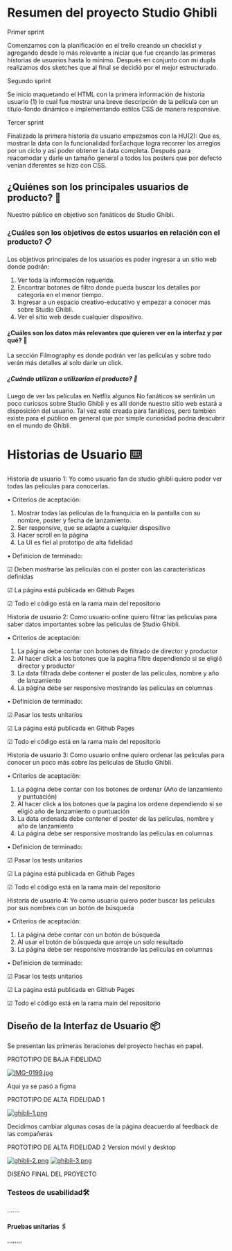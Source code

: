 # Resumen del proyecto Studio Ghibli

Primer sprint 

Comenzamos con la planificación en el trello creando un checklist y agregando desde lo más relevante a iniciar que fue creando las primeras historias de usuarios hasta lo mínimo. 
Después en conjunto con mi dupla realizamos dos sketches que al final se decidió por el mejor estructurado.

Segundo sprint

Se inicio maquetando el HTML con la primera información de historia usuario (1) lo cual fue mostrar una breve descripción de la película con un título-fondo dinámico e implementando estilos CSS de manera responsive.

Tercer sprint

Finalizado la primera historia de usuario empezamos con la HU(2):
Que es, mostrar la data con la funcionalidad forEachque logra recorrer los arreglos por un ciclo y así poder obtener la data completa. Después para reacomodar y darle un tamaño general a todos los posters que por defecto venían diferentes se hizo con CSS.


## ¿Quiénes son los principales usuarios de producto? 🚀

Nuestro público en objetivo son fanáticos de Studio Ghibli. 


### ¿Cuáles son los objetivos de estos usuarios en relación con el producto? 📋

Los objetivos principales de los usuarios es poder ingresar a un sitio web donde podrán:
1.	Ver toda la información requerida.
2.	Encontrar botones de filtro donde pueda buscar los detalles por categoría en el menor tiempo.
3.	Ingresar a un espacio creativo-educativo y empezar a conocer más sobre Studio Ghibli.
4.	Ver el sitio web desde cualquier dispositivo. 


#### ¿Cuáles son los datos más relevantes que quieren ver en la interfaz y por qué? 🔧

La sección Filmography es donde podrán ver las películas y sobre todo verán más detalles al solo darle un click.  

##### ¿Cuándo utilizan o utilizarían el producto? 🔩

Luego de ver las películas en Netflix algunos No fanáticos se sentirán un poco curiosos sobre Studio Ghibli y es allí donde nuestro sitio web estará a disposición del usuario. 
Tal vez esté creada para fanáticos, pero también existe para el público en general que por simple curiosidad podría descubrir en el mundo de Ghibli.

# Historias de Usuario ⌨️

Historia de usuario 1: Yo como usuario fan de studio ghibli quiero poder ver todas las peliculas para conocerlas.

 • Criterios de aceptación:
 
 1.  Mostrar todas las películas de la franquicia en la pantalla con su nombre, poster y fecha de lanzamiento. 
 2.  Ser responsive, que se adapte a cualquier dispositivo
 3.  Hacer scroll en la página
 4.  La UI es fiel al prototipo de alta fidelidad

• Definicion de terminado:

☑ Deben mostrarse las películas con el poster con las características definidas

☑ La página está publicada en Github Pages

☑ Todo el código está en la rama main del repositorio

Historia de usuario 2: Como usuario online quiero filtrar las peliculas para saber datos importantes sobre las peliculas de Studio Ghibli.

• Criterios de aceptación:

1.  La página debe contar con botones de filtrado de director y productor
2.  Al hacer click a los botones que la pagina filtre dependiendo si se eligió director y productor
3.  La data filtrada debe contener el poster de las películas, nombre y año de lanzamiento
4.  La página debe ser responsive mostrando las películas en columnas

• Definicion de terminado:

☑ Pasar los tests unitarios

☑ La página está publicada en Github Pages

☑ Todo el código está en la rama main del repositorio

Historia de usuario 3: Como usuario online quiero ordenar las peliculas para conocer un poco más sobre las peliculas de Studio Ghibli.

• Criterios de aceptación:

1.  La página debe contar con los botones de ordenar (Año de lanzamiento y puntuación)
2.  Al hacer click a los botones que la pagina los ordene dependiendo si se eligió año de lanzamiento o puntuación
3.  La data ordenada debe contener el poster de las películas, nombre y año de lanzamiento
4.  La página debe ser responsive mostrando las películas en columnas

• Definicion de terminado:

☑ Pasar los tests unitarios

☑ La página está publicada en Github Pages

☑ Todo el código está en la rama main del repositorio

Historia de usuario 4: Yo como usuario quiero poder buscar las peliculas por sus nombres con un botón de búsqueda

• Criterios de aceptación:

1.  La página debe contar con un botón de búsqueda 
2.  Al usar el botón de búsqueda que arroje un solo resultado
3.  La página debe ser responsive mostrando las películas en columnas

• Definicion de terminado:

☑ Pasar los tests unitarios

☑ La página está publicada en Github Pages

☑ Todo el código está en la rama main del repositorio

## Diseño de la Interfaz de Usuario 📦

Se presentan las primeras iteraciones del proyecto hechas en papel.

PROTOTIPO DE BAJA FIDELIDAD


[![IMG-0199.jpg](https://i.postimg.cc/C5rp8tDw/IMG-0199.jpg)](https://postimg.cc/FkS65TD6)

Aqui ya se pasó a figma 

PROTOTIPO DE ALTA FIDELIDAD 1


[![ghibli-1.png](https://i.postimg.cc/LXMPdQJ4/ghibli-1.png)](https://postimg.cc/PL2JY4b0)

Decidimos cambiar algunas cosas de la página deacuerdo al feedback de las compañeras

PROTOTIPO DE ALTA FIDELIDAD 2 Version móvil y desktop


[![ghibli-2.png](https://i.postimg.cc/t4ByGs7s/ghibli-2.png)](https://postimg.cc/5XQDwNBJ)
[![ghibli-3.png](https://i.postimg.cc/C1VcvNYk/ghibli-3.png)](https://postimg.cc/KKJ7jt18)

DISEÑO FINAL DEL PROYECTO


### Testeos de usabilidad🛠️

.......

#### Pruebas unitarias  🖇️

''''''''





